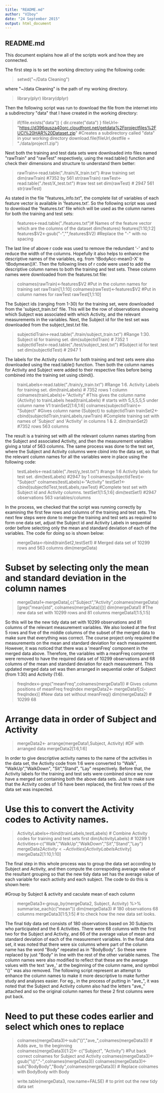 ```yaml
---
title: "README.md"
author: "VIboy"
date: "24 September 2015"
output: html_document
---
```


## README.md

This document explains how all of the scripts work and how they are connected.

The first step is to set the working directory using the following code:

> setwd("~/Data Cleaning")

where "~/data Cleaning" is the path of my working directory.
> library(plyr)
library(dplyr)

Then the following script was run to download the file from the internet into a subdirectory "data" that I have created in the working directory:

> if(!file.exists("data")) {
  dir.create("data")
} 
fileUrl<-"https://d396qusza40orc.cloudfront.net/getdata%2Fprojectfiles%2FUCI%20HAR%20Dataset.zip"
#Creates a subdirectory called "data" in your working directory
download.file(fileUrl,destfile = "./data/project1.zip")

Next both the training and test data sets were downloaded into files named "rawTrain" and "rawTest" respectively, using the read.table() function and check their dimensions and structure to understand them better:

> rawTrain<-read.table("./train/X_train.txt") #raw training set
dim(rawTrain) #7352  by 561
str(rawTrain)
rawTest<-read.table("./test/X_test.txt") #raw test set
dim(rawTest) # 2947 561
str(rawTest)

As stated in the file "features_info.txt", the complete list of variables of each feature vector is available in 'features.txt'. So the following script was used to download the 'features.txt' file  which will be used as the column names for both the training and test sets:

> features<-read.table("./features.txt")# Names of the feature vector which are the columns of the dataset
dim(features)
features[1:10,1:2]
features$V2<-gsub("-","",features$V2) #Replace the "-" with no spacing

The last line of above r code was used to remove the redundant '-' and to reduce the width of the columns. Hopefully it also helps to enhance the descriptive names of the variables, eg. from 'tBodyAcc-mean()-X' to 'tBodymean()X'. 
Then the following lines of r code were used to add the descriptive column names to both the training and test sets. These column names were downloaded from the features.txt file:

> colnames(rawTrain)<-features$V2 #Put in the column names for training set
rawTrain[1,1:10]
colnames(rawTest)<-features$V2 #Put in column names for rawTest
rawTest[1,1:10]

The Subject ids (ranging from 1-30) for the training set, were downloaded from the 'subject_train.txt' file. This will be the row of observations showing which Subject was associated with which Activity, and the relevant measurements in the variables. Next, the Subject id for the test set was downloaded from the subject_test.txt file.

> subjectidTrain<-read.table("./train/subject_train.txt") #Range 1:30. Subject id for training set.
dim(subjectidTrain) # 7352 1
subjectIdTest<-read.table("./test/subject_test.txt") #Subject id for test set
dim(subjectIdTest) # 2947 1

The labels for the Activity column for both training and test sets were also downloaded using the read.table() function. Then both the column names for Activity and Subject were added to their respective files before being combined into the training set using cbind().

> trainLabels<-read.table("./train/y_train.txt") #Range 1:6. Activity Labels for training set.
dim(trainLabels) # 7352 rows 1 column
colnames(trainLabels)<-"Activity" #This gives the column name (Activity) to trainLabels
head(trainLabels) # starts with 5,5,5,5,5 under column name V1
trainSet2[1:6,1:6]
colnames(subjectidTrain)<-"Subject" #Gives column name (Subject) to subjectidTrain
trainSet2<-cbind(subjectidTrain,trainLabels,rawTrain) #Complete training set with names of 'Subject' and 'Activity' in columns 1 & 2.
dim(trainSet2) #7352 rows  563 columns

The result is a training set with all the relevant column names starting from the Subject and associated Activity, and then the measurement variables giving a total of 563 columns.
The same process was done to the test set, where the Subject and Activity columns were cbind into the data set, so that the relevant column names for all the variables were in place using the following code:

> testLabels<-read.table("./test/y_test.txt") #range 1:6 Activity labels for test set.
dim(testLabels) #2947 by 1
colnames(subjectIdTest)<-"Subject"
colnames(testLabels)<-"Activity"
testSet1<-cbind(subjectIdTest,testLabels,rawTest) #Complete test set with Subject id and Activity columns.
testSet1[1:5,1:6] 
dim(testSet1) #2947 observations  563 variables/columns

In the process, we checked that the script was running correctly by examining the first few rows and columns of the training and test sets.
The next few steps were done to merge the training and test sets as required to form one data set, adjust the Subject id and Activity Labels in sequential order before selecting only the mean and standard deviation of each of the variables. The code for doing so is shown below:

> mergeData<-rbind(trainSet2,testSet1) # Merged data set of 10299 rows and 563 columns
dim(mergeData)
# Subset by selecting only the mean and standard deviation in the column names
> mergeData1<-mergeData[,c("Subject","Activity",colnames(mergeData)[grep("mean|std", colnames(mergeData))])]
dim(mergeData1) #The new data set with 10299 rows and 81 columns
mergeData1[1:5,1:5]

So this will be the new tidy data set with 10299 observations and 81 columns of the relevant measurement variables.
We also looked at the first 5 rows and five of the middle columns of the subset of the merged data to make sure that everything was correct.
The course project only required the measurements on the mean and standard deviation for each measurement. However, it was noticed that there was a 'meanFreq' component in the merged data above. Therefore, the variables with a meanFreq component were removed to have the required data set of 10299 observations and 68 columns of the mean and standard deviation for each measurement. This updated merged data set was then arranged in sequential order of Subject (from 1:30) and Activity (1:6).

> freqIndex<-grep("meanFreq",colnames(mergeData1)) # Gives column positions of meanFreq 
freqIndex
mergeData2<- mergeData1[c(-freqIndex)] #New data set without meanFreq()
dim(mergeData2) # 10299 68

# Arrange data in order of Subject and Activity
> mergeData2<- arrange(mergeData1,Subject, Activity) #DF with arranged data
mergeData2[1:6,1:6]

In order to give descriptive activity names to the name of the activities in the data set,  the Activity code from 1:6 were converted to "Walk", "WalkUp","WalkDown", "Sit","Stand", "Lay" respectively. Before that, the Activity labels for the training and test sets were combined since we now have a merged set containing both the above data sets. Just to make sure that the Activity codes of 1:6 have been replaced, the first few rows of the data set was inspected.

# Use this to convert the Activity codes to Activity names.
> ActivityLabels<-rbind(trainLabels,testLabels) # Combine Activity codes for training and test sets first
dim(ActivityLabels) # 10299 1
Activities<-c("Walk","WalkUp","WalkDown","Sit","Stand","Lay")
mergeData2$Activity<-Activities[ActivityLabels$Activity]
mergeData2[1:10,1:10]


The final step in this whole process was to group the data set according to Subject and Activity, and then compute the correspoding average value of the resultant grouping so that the new tidy data set has the average value of each variable for each activity and each subject. The code to do this is shown here:

#Group by Subject & activity and caculate mean of each column

> mergeData3<-group_by(mergeData2, Subject, Activity) %>% summarise_each(c("mean"))
dim(mergeData3) # 180 observations 68 columns
mergeData3[1:5,1:5] # to check how the new data set looks.

The final tidy data set consists of 180 observations based on 30 Subjects who participated and the 6 Activities. There were 68 columns with the first two for the Subject and Activity, and 66 of the average value of mean and standard deviation of each of the measurement variables.
In the final data set, it was noted that there were six columns where part of the column name has the word "Body"  repeated as in "BodyBody". So these were replaced by just "Body" in line with the rest of the other variable names. The column names were also modified to reflect that these are the average values with the text 'ave_' at the beginning of the column name, and symbol "()"  was also removed. The following script represent an attempt to enhance the column names to make it more descriptive to make further study and analyses easier. For eg., in the  process of putting in "ave_", it was noted that the Subject and Activity column also had the letters "ave_" attached and so the original column names for these 2 first columns were put back.

# Need to put these codes earlier and select which ones to replace 
> colnames(mergeData3)<-sub("()","ave_",colnames(mergeData3)) # Adds ave_ to the beginning  
colnames(mergeData3)[1:2]<- c("Subject", "Activity") #Put back correct colnames for Subject and Activity
colnames(mergeData3)<-gsub("\\()","-",colnames(mergeData3))
colnames(mergeData3)<-sub("BodyBody","Body",colnames(mergeData3)) # Replace colnames with BodyBody with Body

> write.table(mergeData3, row.name=FALSE) # to print out the new tidy data set
